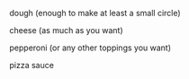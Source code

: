 dough (enough to make at least a small circle)

cheese (as much as you want)

pepperoni (or any other toppings you want)

pizza sauce